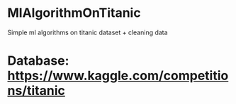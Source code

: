 # MlAlgorithmOnTitanic
Simple ml algorithms on titanic dataset + cleaning data

# Database: https://www.kaggle.com/competitions/titanic
